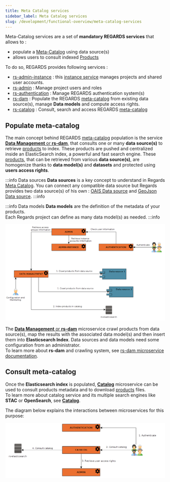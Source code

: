 ```yaml
---
title: Meta Catalog services
sidebar_label: Meta Catalog services
slug: /development/functional-overview/meta-catalog-services
---
```


Meta-Catalog services are a set of **mandatory REGARDS services** that allows to :

- populate a [Meta-Catalog](../concepts/02-meta-catalog.md) using data source(s)
- allows users to consult indexed [Products](../concepts/01-products.md)

To do so, REGARDS provides following services :

- [rs-admin-instance](../../development/backend/regards/admin-instance/overview.md) :
  this [instance service](../../development/concepts/03-multitenant.md) manages projects and shared user accounts.
- [rs-admin](../../development/backend/regards/admin/admin.md)          : Manage project users and roles
- [rs-authentication](../../development/services/authentication/authentication-overview.md) : Manage REGARDS authentication system(s)
- [rs-dam](../../development/services/dam/overview.md)            : Populate the REGARDS [meta-catalog](../concepts/02-meta-catalog.md) from existing data 
  source(s), manage **Data models** and compute access rights.
- [rs-catalog](../../development/services/catalog/overview.md)        : Consult, search and access
  REGARDS [meta-catalog](../concepts/02-meta-catalog.md)

## Populate meta-catalog

The main concept behind REGARDS [meta-catalog](../concepts/02-meta-catalog.md) population is the service 
[**Data Management** or **rs-dam**](../../development/services/dam/overview.md), that consults one or many 
**data source(s)** to retrieve [products](../concepts/01-products.md) to index. These products are pushed and centralized inside an 
ElasticSearch index, a powerful and fast search engine.
These [products](../concepts/01-products.md), that can be retrieved from various **data source(s)**, are homogenize
thanks to **data model(s)** and **datasets** and protected using **users access rights**.

:::info Data sources
**Data sources** is a key concept to understand in Regards [Meta Catalog](../concepts/02-meta-catalog.md).
You can connect any compatible data source but Regards provides two data source(s) of his
own : [OAIS Data source](03-oais-catalog-services.md) and [GeoJson Data source](04-geojson-catalog-services.md).
:::info

:::info Data models
**Data models** are the definition of the metadata of your products.  
Each Regards project can define as many data model(s) as needed.
:::info

![](img/populate-catalog.png)

The [**Data Management** or **rs-dam**](../../development/services/dam/overview.md) microservice crawl products from data source(s),
map the results with the associated data model(s) and then insert them into **Elasticsearch Index**. 
Data sources and data models need some configuration from an administrator.  
To learn more about **rs-dam** and crawling system,
see [rs-dam microservice documentation](../../development/services/dam/overview.md).

## Consult meta-catalog

Once the **Elasticsearch index** is populated, [**Catalog**](../../development/services/catalog/overview.md)
microservice can be used to consult products metadata and to download [products](../concepts/01-products.md) files.  
To learn more about catalog service and its multiple search engines like **STAC** or **OpenSearch**,
see [**Catalog**](../../development/services/catalog/overview.md).

The diagram below explains the interactions between microservices for this purpose:

![](img/consult-meta-catalog.png)
